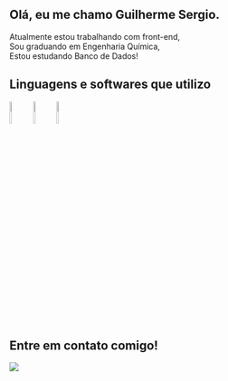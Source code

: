 ## Olá, eu me chamo Guilherme Sergio.

Atualmente estou trabalhando com front-end,<br>
Sou graduando em Engenharia Química,<br>
Estou estudando Banco de Dados!

<h2>Linguagens e softwares que utilizo</h2>
<div style="width:75%">
<img style="width:10%" src="https://cdn.jsdelivr.net/gh/devicons/devicon/icons/html5/html5-original.svg" />
<img style="width:10%"  src="https://cdn.jsdelivr.net/gh/devicons/devicon/icons/css3/css3-original.svg" />
<img  style="width:10%"src="https://cdn.jsdelivr.net/gh/devicons/devicon/icons/javascript/javascript-original.svg" />
<div />

  <h2>Entre em contato comigo!</h2>
  <a href="https://www.linkedin.com/in/guilhermesergiodossantos/"><img src="https://img.shields.io/badge/LinkedIn-0077B5?style=for-the-badge&logo=linkedin&logoColor=white"/></a>
